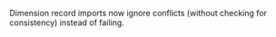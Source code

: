 Dimension record imports now ignore conflicts (without checking for consistency) instead of failing.
